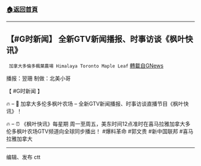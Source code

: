 ###  [:house:返回首頁](https://github.com/ourhimalayas/txt)
---


## 【#G时新闻】 全新GTV新闻播报、时事访谈《枫叶快讯》
` 加拿大多倫多楓葉農場 Himalaya Toronto Maple Leaf` [轉載自GNews](https://gnews.org/zh-hans/1606213/)

播报：翌珊 制做：北美小哥

【 #G时新闻 】

🔥 – 🍁 加拿大多伦多枫叶农场 – 全新GTV新闻播报、时事访谈直播节目《枫叶快讯》！

🔥 – ⏰ 《枫叶快讯》每星期 周一至周五，美东时间12点准时在喜马拉雅加拿大多伦多枫叶农场GTV频道向全球同步播出！ #爆料革命 #郭文贵 #新中国联邦 #喜马拉雅加拿大

* * *

编辑、发布 ctt
